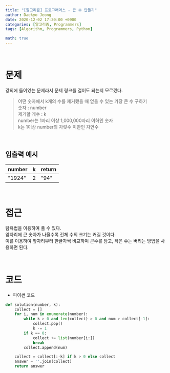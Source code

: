 ```yaml
---
title: "[알고리즘] 프로그래머스 - 큰 수 만들기"
author: Daekyo Jeong
date: 2020-12-02 17:30:00 +0900
categories: [알고리즘, Programmers]
tags: [Algorithm, Programmers, Python]

math: true
---
```



<br/>

# **문제**

강의에 들어있는 문제라서 문제 링크를 걸어도 되는지 모르겠다.

> 어떤 숫자에서 k개의 수를 제거했을 때 얻을 수 있는 가장 큰 수 구하기   
> 숫자 : number   
> 제거할 개수 : k   
> number는 1자리 이상 1,000,000자리 이하인 숫자   
> k는 1이상 number의 자릿수 미만인 자연수      

<br/>

## **입출력 예시**



| number | k | return |
|--------|---|--------|
| "1924" | 2 | "94" |


<br/>

# **접근**

탐욕법을 이용하여 풀 수 있다.   
앞자리에 큰 숫자가 나올수록 전체 수의 크기는 커질 것이다.   
이를 이용하여 앞자리부터 한글자씩 비교하며 큰수를 담고, 작은 수는 버리는 방법을 사용하면 된다.           



<br/>

# **코드**

- 파이썬 코드   

```py
def solution(number, k):
    collect = []
    for i, num in enumerate(number):
        while k > 0 and len(collect) > 0 and num > collect[-1]:
            collect.pop()
            k -= 1
        if k == 0:
            collect += list(number[i:])
            break
        collect.append(num)

    collect = collect[:-k] if k > 0 else collect
    answer = ''.join(collect)
    return answer
```

<br/>
